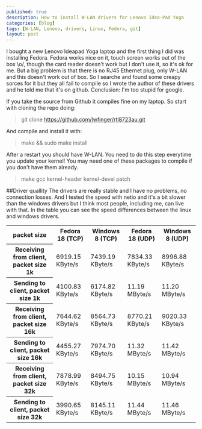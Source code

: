 ```yaml
---
published: true
description: How to install W-LAN drivers for Lenovo Idea-Pad Yoga
categories: [blog]
tags: [W-LAN, Lenovo, drivers, Linux, Fedora, git]
layout: post
---
```


I bought a new Lenovo Ideapad Yoga laptop and the first thing I did was installing Fedora.
Fedora works nice on it, touch screen works out of the box \o/, though the card reader doesn't work but I don't use it, so it's ok for me. But a big problem is that there is no RJ45 Ethernet plug, only W-LAN and this doesn't
work out of box. So I searche and found some creapy sorces for it but they all fail to compile so I wrote the
author of these drivers and he told me that it's on github. Conclusion: I'm too stupid for google.


If you take the source from Github it compiles fine on my laptop. So start with cloning the repo doing:

> git clone https://github.com/lwfinger/rtl8723au.git

And compile and install it with:

> make && sudo make install



After a restart you should have W-LAN. You need to do this step everytime you update your kernel!
You may need one of these packages to compile if you don't have them already.

> make gcc kernel-header kernel-devel patch

##Driver quallity
The drivers are really stable and I have no problems, no connection losses. And I tested the speed with netio and it's a bit slower than the windows drivers but I think most people, including me, can live with that. In the table you can see the speed differences between the linux and windows drivers.

<table class="table table-striped table-bordered">
 <tr>
  <th>packet size</th>
  <th>Fedora 18 (TCP)</th>
  <th>Windows 8 (TCP)</th>
  <th>Fedora 18 (UDP)</th>
  <th>Windows 8 (UDP)</th>
 </tr>
 <tr>
  <th>Receiving from client, packet size  1k</th>
  <td>6919.15 KByte/s</td>
  <td>7439.19 KByte/s</td>
  <td>7834.33 KByte/s</td>
  <td>8996.88 KByte/s</td>
 </tr>
 <tr>
  <th>Sending to client, packet size  1k</th>
  <td>4100.83 KByte/s</td>
  <td>6174.82 KByte/s</td>
  <td>11.19 MByte/s</td>
  <td>11.20 MByte/s</td>
 </tr>
 <tr>
  <th>Receiving from client, packet size 16k</th>
  <td>7644.62 KByte/s</td>
  <td>8564.73 KByte/s</td>
  <td>8770.21 KByte/s</td>
  <td>9020.33 KByte/s</td>
 </tr>
 <tr>
  <th>Sending to client, packet size 16k</th>
  <td>4455.27 KByte/s</td>
  <td>7974.70 KByte/s</td>
  <td>11.32 MByte/s</td>
  <td>11.42 MByte/s</td>
 </tr>
 <tr>
  <th>Receiving from client, packet size 32k</th>
  <td>7878.99 KByte/s</td>
  <td>8494.75 KByte/s</td>
  <td>10.15 MByte/s</td>
  <td>10.94 MByte/s</td>
 </tr>
 <tr>
  <th>Sending to client, packet size 32k</th>
  <td>3990.65 KByte/s</td>
  <td>8145.11 KByte/s</td>
  <td>11.44 MByte/s</td>
  <td>11.46 MByte/s</td>
 </tr>
</table>